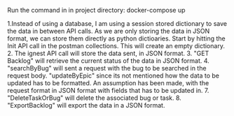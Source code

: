 Run the command in in project directory: docker-compose up

1.Instead of using a database, I am using a session stored dictionary to save the data in between API calls. As we are only storing the data in JSON format, we can store them directly as python dictioaries.
Start by hitting the Init API call in the postman collections. This will create an empty dictionary.
2. The ignest API call will store the data sent, in JSON format.
3. "GET Backlog" will retrieve the current status of the data in JSON format.
4. "searchByBug" will sent a request with the bug to be searched in the request body.
"updateByEpic" since its not mentioned how the data to be updated has to be formatted. An assumption has been made, with the request format in JSON format with fields that has to be updated in.
7. "DeleteTaskOrBug" will delete the associated bug or task.
8. "ExportBacklog" will export the data in a JSON format.
